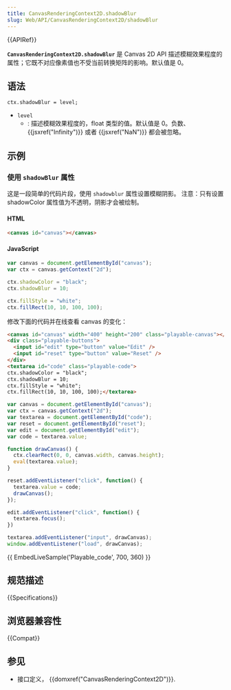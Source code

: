 ```yaml
---
title: CanvasRenderingContext2D.shadowBlur
slug: Web/API/CanvasRenderingContext2D/shadowBlur
---
```


{{APIRef}}

**`CanvasRenderingContext2D.shadowBlur`** 是 Canvas 2D API 描述模糊效果程度的属性；它既不对应像素值也不受当前转换矩阵的影响。默认值是 0。

## 语法

```
ctx.shadowBlur = level;
```

- `level`
  - : 描述模糊效果程度的，float 类型的值。默认值是 0。负数、 {{jsxref("Infinity")}} 或者 {{jsxref("NaN")}} 都会被忽略。

## 示例

### 使用 `shadowBlur` 属性

这是一段简单的代码片段，使用 `shadowblur` 属性设置模糊阴影。 注意：只有设置 shadowColor 属性值为不透明，阴影才会被绘制。

#### HTML

```html
<canvas id="canvas"></canvas>
```

#### JavaScript

```js
var canvas = document.getElementById("canvas");
var ctx = canvas.getContext("2d");

ctx.shadowColor = "black";
ctx.shadowBlur = 10;

ctx.fillStyle = "white";
ctx.fillRect(10, 10, 100, 100);
```

修改下面的代码并在线查看 canvas 的变化：

```html hidden
<canvas id="canvas" width="400" height="200" class="playable-canvas"></canvas>
<div class="playable-buttons">
  <input id="edit" type="button" value="Edit" />
  <input id="reset" type="button" value="Reset" />
</div>
<textarea id="code" class="playable-code">
ctx.shadowColor = "black";
ctx.shadowBlur = 10;
ctx.fillStyle = "white";
ctx.fillRect(10, 10, 100, 100);</textarea>
```

```js hidden
var canvas = document.getElementById("canvas");
var ctx = canvas.getContext("2d");
var textarea = document.getElementById("code");
var reset = document.getElementById("reset");
var edit = document.getElementById("edit");
var code = textarea.value;

function drawCanvas() {
  ctx.clearRect(0, 0, canvas.width, canvas.height);
  eval(textarea.value);
}

reset.addEventListener("click", function() {
  textarea.value = code;
  drawCanvas();
});

edit.addEventListener("click", function() {
  textarea.focus();
})

textarea.addEventListener("input", drawCanvas);
window.addEventListener("load", drawCanvas);
```

{{ EmbedLiveSample('Playable_code', 700, 360) }}

## 规范描述

{{Specifications}}

## 浏览器兼容性

{{Compat}}

## 参见

- 接口定义， {{domxref("CanvasRenderingContext2D")}}.
